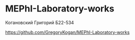 # MEPhI-Laboratory-works

Когановский Григорий Б22-534

https://github.com/GregoryKogan/MEPhI-Laboratory-works
